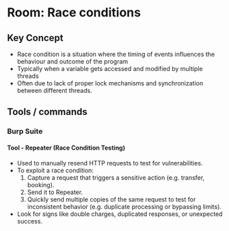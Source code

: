 # Room: Race conditions

## Key Concept
- Race condition is a situation where the timing of events influences the behaviour and outcome of the program
- Typically when a variable gets accessed and modified by multiple threads
- Often due to lack of proper lock mechanisms and synchronization between different threads.


## Tools / commands

### Burp Suite
#### Tool - Repeater (Race Condition Testing)
- Used to manually resend HTTP requests to test for vulnerabilities.
- To exploit a race condition:
  1. Capture a request that triggers a sensitive action (e.g. transfer, booking).
  2. Send it to Repeater.
  3. Quickly send multiple copies of the same request to test for inconsistent behavior (e.g. duplicate processing or bypassing limits).
- Look for signs like double charges, duplicated responses, or unexpected success.

